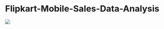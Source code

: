 # Flipkart-Mobile-Sales-Data-Analysis
<img src="https://github.com/vghatmal/Flipkart-Mobile-Sales-Data-Analysis/blob/main/Flipkart%20Mobile%20Sales%20Data%20Analysis.jpg">
